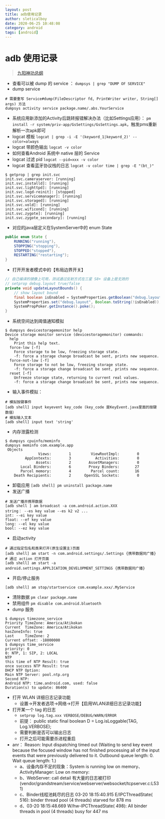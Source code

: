 ```yaml
---
layout: post
title: adb使用记录
author: sleticalboy
date: 2020-06-25 10:48:08
category: android
tags: [android]
---
```


# adb 使用记录
> [九阳神功总纲](https://developer.android.com/studio/command-line/logcat)

- 查看可以被 dump 的 service ：
```dumpsys | grep "DUMP OF SERVICE"```
- dump service
```
# 需要重写 Service#dump(FileDescriptor fd, PrintWriter writer, String[] args) 方法
dumpsys activity service package.name/.abs.YourService
```
- 系统应用新添加的Activity后跳转报错解决办法（比如Settings应用）：
```pm install -r system/priv-app/GsSettings/GsSettings.apk```，触发pms重新解析一次apk即可
- logcat 模板
```logcat | grep -i -E '(keyword_1|keyword_2)' --color=always```
- logcat 带颜色输出
```logcat -v color```
- 如何查看Android 系统中 native 层的 Service
- logcat 过滤 pid
```logcat --pid=xxx -v color```
- logcat 查看蓝牙协议栈的日志
```logcat -v color time | grep -E "(bt_)"```
```shell
$ getprop | grep init.svc 
init.svc.cameraserver: [running]
init.svc.installd]: [running]
init.svc.lighttpd]: [running]
init.svc.logd-reinit]: [stopped]
init.svc.servicemanager]: [running]
init.svc.storaged]: [running]
init.svc.vold]: [running]
init.svc.wificond]: [running]
init.svc.zygote]: [running]
init.svc.zygote_secondary]: [running]
```
- 对应的java层定义在SystemServer中的 enum State
```java
public enum State {
    RUNNING("running"),
    STOPPING("stopping"),
    STOPPED("stopped"),
    RESTARTING("restarting");
}
```
- 打开开发者模式中的【布局边界开关】
```java
// 自己编译的镜像上可用，测试通过反射方式在三星 S8+ 设备上是无效的
// setprop debug.layout true/false
private void updateLayoutBounds() {
    // show layout bound
    final boolean isEnabled = SystemProperties.getBoolean("debug.layout", false/*default*/);
    SystemProperties.set("debug.layout", Boolean.toString(!isEnabled));
    SystemPropPoker.getInstance().poke();
}
```
- 系统空间达到阈值通知模拟
```shell 
$ dumpsys devicestoragemonitor help                                  
Device storage monitor service (devicestoragemonitor) commands:
  help
    Print this help text.
  force-low [-f]
    Force storage to be low, freezing storage state.
    -f: force a storage change broadcast be sent, prints new sequence.
  force-not-low [-f]
    Force storage to not be low, freezing storage state.
    -f: force a storage change broadcast be sent, prints new sequence.
  reset [-f]
    Unfreeze storage state, returning to current real values.
    -f: force a storage change broadcast be sent, prints new sequence.
```
- 输入事件模拟：
```shell
# 模拟按键事件
[adb shell] input keyevent key_code (key_code 是KeyEvent.java里面的按键数值）
# 模拟输入文本
[adb shell] input text 'string'
```
- 内存泄露检测
```shell
$ dumpsys cpuinfo/meminfo
dumpsys meminfo com.example.app
 Objects
               Views:        1         ViewRootImpl:        0
         AppContexts:        3           Activities:        0
              Assets:        2        AssetManagers:        0
       Local Binders:        6        Proxy Binders:       27
       Parcel memory:        4         Parcel count:       16
    Death Recipients:        2      OpenSSL Sockets:        0
```
- 卸载应用
```[adb shell] pm uninstall package.name```
- 发送广播
```shell
# 发送广播并携带数据
[adb shell ] am broadcast -a com.android.action.XXX
string： --es key value --es k2 v2 ...
int: --ei key value
float: --ef key value
long: --el key value
bool: --ez key value
```
- 启动activity
```shell
# 通过指定包名和类来打开(原生设置主)页面
[adb shell] am start -n com.android.settings/.Settings {携带数据同广播}
# 通过 action 打开页面
[adb shell] am start -a android.settings.APPLICATION_DEVELOPMENT_SETTINGS {携带数据同广播}
```
- 开启/停止服务 
```shell
[adb shell] am stop/startservice com.example.xxx/.MyService
```
- 清除数据
```pm clear package.name```
- 禁用组件
```pm disable com.android.bluetooth```
- dump 服务
```shell
$ dumpsys timezone_service                                           
Priority TimeZone: America/Atikokan
Current  TimeZone: America/Atikokan
hasZoneInfo: true
Last     TimeZone: 2
Current offset: -18000000
$ dumpsys time_service
priority: 0
0: NTP, 1: SIP, 2: LOCAL
NTP
this time of NTP Result: true
once success NTP Result: true
DHCP NTP Option: 
Main NTP Server: pool.ntp.org
Second NTP: 
Android NTP: time.android.com, used: false
Duration(s) to update: 86400
```
- 打开 WLAN 详细日志记录功能
  - 设置->开发者选项->网络->打开【启用WLAN详细日志记录功能】
- 打开某一个 tag 的日志
  - ```setprop log.tag.xxx VERBOSE/DEBUG/WARN/ERROR```
  - 前提： public static final boolean D = Log.isLoggable(TAG, Log.VERBOSE);
  - 需要判断是否可以输出日志
  - 打开之后可能需要杀进程重启
- anr： Reason: Input dispatching timed out (Waiting to send key event because the focused window has not finished processing all of the input events that were previously delivered to it.  Outbound queue length: 0.  Wait queue length: 1.)
  - a、设备内存不足的现象：System is running low on memory、ActivityManager: Low on memory:
  - b、WebServer: call detail 有大量的日志被打印(vendor/grandstream/service/webserver/websocket/tcpserver.c:L531)
  - c、Binder线程池耗尽的日志 03-20 18:15:40.915 E/IPCThreadState(  516): binder thread pool (4 threads) starved for 878 ms
  - d、03-20 18:15:48.669 W/hw-IPCThreadState(  498): All binder threads in pool (4 threads) busy for 447 ms
